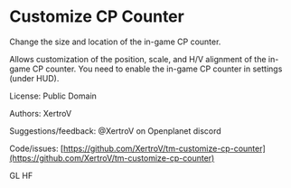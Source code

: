 # Customize CP Counter

Change the size and location of the in-game CP counter.

Allows customization of the position, scale, and H/V alignment of the in-game CP counter.
You need to enable the in-game CP counter in settings (under HUD).


License: Public Domain

Authors: XertroV

Suggestions/feedback: @XertroV on Openplanet discord

Code/issues: [https://github.com/XertroV/tm-customize-cp-counter](https://github.com/XertroV/tm-customize-cp-counter)

GL HF

